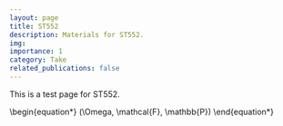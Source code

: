 ```yaml
---
layout: page
title: ST552
description: Materials for ST552.
img:
importance: 1
category: Take
related_publications: false
---
```


This is a test page for ST552.

\begin{equation*}
(\Omega, \mathcal{F}, \mathbb{P})
\end{equation*}
